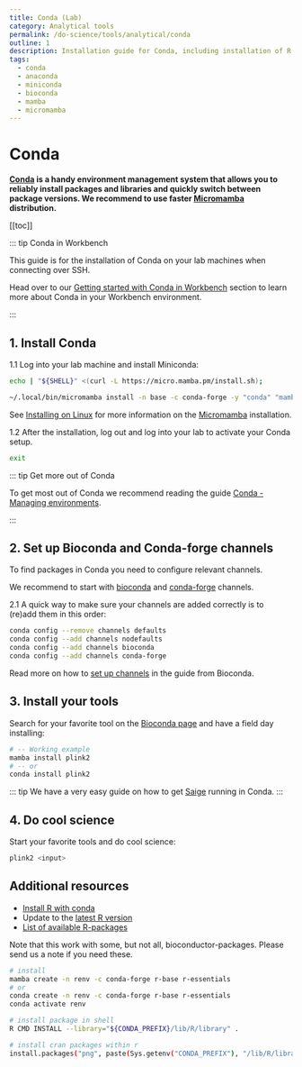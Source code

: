 ```yaml
---
title: Conda (Lab)
category: Analytical tools
permalink: /do-science/tools/analytical/conda
outline: 1
description: Installation guide for Conda, including installation of R packages using Conda.
tags:
  - conda
  - anaconda
  - miniconda
  - bioconda
  - mamba
  - micromamba
---
```


# Conda

**[Conda](https://conda.io/en/latest/) is a handy environment management system that allows you to reliably install packages and libraries and quickly switch between package versions. We recommend to use faster [Micromamba](https://mamba.readthedocs.io/en/latest/user_guide/micromamba.html) distribution.**

[[toc]]

::: tip Conda in Workbench

This guide is for the installation of Conda on your lab machines when connecting over SSH.

Head over to our [Getting started with Conda in Workbench](/do-science/hunt-workbench/getting-started/2-conda) section to learn more about Conda in your Workbench environment.

:::


## 1. Install Conda

1.1 Log into your lab machine and install Miniconda:

```bash
echo | "${SHELL}" <(curl -L https://micro.mamba.pm/install.sh);

~/.local/bin/micromamba install -n base -c conda-forge -y "conda" "mamba"
```

See [Installing on Linux](https://conda.io/projects/conda/en/latest/user-guide/install/linux.html)
for more information on the [Micromamba](https://mamba.readthedocs.io/en/latest/installation/micromamba-installation.html) installation.

1.2 After the installation, log out and log into your lab to activate your Conda setup.

```bash
exit
```

::: tip Get more out of Conda

To get most out of Conda we recommend reading the guide
[Conda - Managing environments](https://docs.conda.io/projects/conda/en/latest/user-guide/tasks/manage-environments.html).

:::


## 2. Set up Bioconda and Conda-forge channels

To find packages in Conda you need to configure relevant channels.

We recommend to start with [bioconda](https://anaconda.org/bioconda) and [conda-forge](https://anaconda.org/conda-forge) channels.

2.1 A quick way to make sure your channels are added correctly is to (re)add them in this order:

```bash
conda config --remove channels defaults
conda config --add channels nodefaults
conda config --add channels bioconda
conda config --add channels conda-forge
```

Read more on how to [set up channels](https://bioconda.github.io/) in the guide from Bioconda.

## 3. Install your tools

Search for your favorite tool on the [Bioconda page](https://bioconda.github.io/search.html?q=) and have a field day installing:

```bash
# -- Working example
mamba install plink2
# -- or
conda install plink2
```

::: tip
We have a very easy guide on how to get [Saige](/do-science/tools/analytical/saige) running in Conda.
:::

## 4. Do cool science

Start your favorite tools and do cool science:

```bash
plink2 <input>
```

## Additional resources

- [Install R with conda](https://conda.io/docs/user-guide/tasks/use-r-with-conda.html)
- Update to the [latest R version](https://anaconda.org/conda-forge/r-base)
- [List of available R-packages](https://repo.continuum.io/pkgs/r/linux-64/)

Note that this work with some, but not all, bioconductor-packages. Please send us a note if you need these.

```bash
# install
mamba create -n renv -c conda-forge r-base r-essentials
# or
conda create -n renv -c conda-forge r-base r-essentials
conda activate renv

# install package in shell
R CMD INSTALL --library="${CONDA_PREFIX}/lib/R/library" .

# install cran packages within r
install.packages("png", paste(Sys.getenv("CONDA_PREFIX"), "/lib/R/library", sep=""))
```
